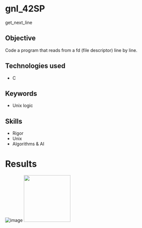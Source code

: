 # gnl_42SP
 get_next_line

## Objective
Code a program that reads from a fd (file descriptor) line by line.

## Technologies used
* C

## Keywords
* Unix logic

## Skills
* Rigor
* Unix
* Algorithms & AI

# Results
![image](https://user-images.githubusercontent.com/99855085/173447785-e092bf77-b3f0-4998-a699-80ab119037cc.png)
<img src="https://user-images.githubusercontent.com/99855085/178152357-2abe9bdb-c1bf-4430-8aab-e8b383892723.png" width=150px>

